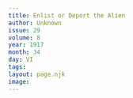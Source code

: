 ```yaml
---
title: Enlist or Deport the Alien
author: Unknown
issue: 29
volume: 8
year: 1917
month: 34
day: VI
tags:
layout: page.njk
image:
---
```



